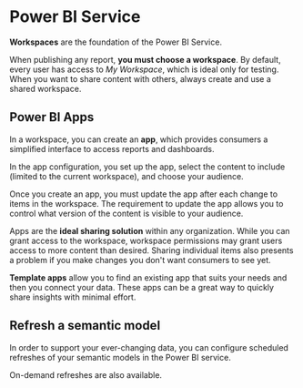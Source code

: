 # Power BI Service

**Workspaces** are the foundation of the Power BI Service. 

When publishing any report, **you must choose a workspace**. By default, every user has access to *My Workspace*, which is ideal only for testing. When you want to share content with others, always create and use a shared workspace.

## Power BI Apps

In a workspace, you can create an **app**, which provides consumers a simplified interface to access reports and dashboards.

In the app configuration, you set up the app, select the content to include (limited to the current workspace), and choose your audience.

Once you create an app, you must update the app after each change to items in the workspace. The requirement to update the app allows you to control what version of the content is visible to your audience.

Apps are the **ideal sharing solution** within any organization. While you can grant access to the workspace, workspace permissions may grant users access to more content than desired. Sharing individual items also presents a problem if you make changes you don't want consumers to see yet.

**Template apps** allow you to find an existing app that suits your needs and then you connect your data. These apps can be a great way to quickly share insights with minimal effort.

## Refresh a semantic model

In order to support your ever-changing data, you can configure scheduled refreshes of your semantic models in the Power BI service. 

On-demand refreshes are also available.